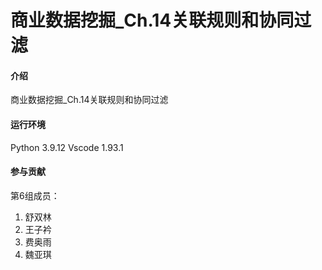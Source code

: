 # 商业数据挖掘_Ch.14关联规则和协同过滤

#### 介绍
商业数据挖掘_Ch.14关联规则和协同过滤

#### 运行环境
Python 3.9.12
Vscode 1.93.1

#### 参与贡献

第6组成员：
1.  舒双林
2.  王子衿
3.  费奥雨
4.  魏亚琪
